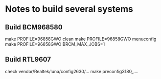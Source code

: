 # Notes to build several systems #

## Build BCM968580 ##
make PROFILE=96858GWO clean
make PROFILE=96858GWO menuconfig
make PROFILE=96858GWO BRCM_MAX_JOBS=1






## Build RTL9607 ##
check vendor/Realtek/luna/config2630/...
make preconfig3180_....
